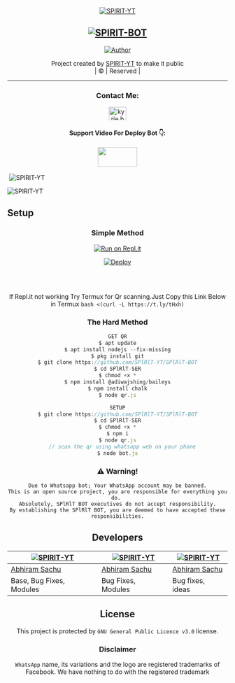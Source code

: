 <div align="center"


[![SPlRlT-YT](https://github.com/SPlRlT-YTpng?size=100000)](https://github.com/SPlRlT-YT)

## [![SPlRlT-BOT](https://readme-typing-svg.herokuapp.com?font=Road+Rage&color=0000FF&lines=Welcome+to+SPlRlT-BOT+WA+Bot+repo;Created+by+ABHIRAM+SACHU;This+is+the+Best++Bgm+bot;With+more+features)](https://bit.ly/2VM4lxF)


  <p align="center">
<a href="https://github.com/SPlRlT-YT"><img title="Author" src="https://img.shields.io/badge/Author-SPlRlT-YT/SPlRlT-BOT?color=blue&style=for-the-badge&logo=whatsapp"></a>
</p>
</div>
<p align="center">
Project created by <a href="https://github.com/SPlRlT-YT">SPlRlT-YT</a> to make it public
    <br>
       | © |
        Reserved |
    <br> 
</p>

----

<h3 align="center">Contact Me:</h3>
<p align="center">
<a href="https://instagram.com/sachu_abhiram_aj?utm_medium=copy_link" target="blank"><img align="center" src="https://cdn.jsdelivr.net/npm/simple-icons@3.0.1/icons/instagram.svg" alt="kyrie.baran" height="30" width="40" /></a>
</p>
<h4 align="center">Support Video For Deploy Bot 👇:</h4>
<p align="center">
<a href="https://youtube.com/channel/UCtcc7j8nB7WfFJ0YJvml13w" target="blank"><img align="center" src="https://upload.wikimedia.org/wikipedia/commons/thumb/e/e1/Logo_of_YouTube_%282015-2017%29.svg/1200px-Logo_of_YouTube_%282015-2017%29.svg.png" height="45" width="90" /></a>
</p>
  

<p align="center">

<p>&nbsp;<img align="center" src="https://github-readme-stats.vercel.app/api?username=SPlRlT-YT&show_icons=true&theme=dark&locale=en" alt="SPlRlT-YT" /></p>

<p><img align="center" src="https://github-readme-streak-stats.herokuapp.com/?user=SPlRlT-YT&theme=dark" alt="SPlRlT-YT" /></p>
</p>


## Setup
<div align="center">

  ### Simple Method
  
[![Run on Repl.it](https://www.linkpicture.com/q/Untitled-3_10.jpg)](https://replit.com/@phaticusthiccy/WhatsAsena-QR)

[![Deploy](https://www.linkpicture.com/q/heroku.jpg)](https://heroku.com/deploy?template=https://github.com/SPlRlT-YT/SPlRlT-BOT.git)
     </div>
<br>
<br >
 
<div align="center">

  If Repl.it not working Try Termux for Qr scanning.Just Copy this Link Below in Termux
```bash <(curl -L https://t.ly/tHxh)```
            
### The Hard Method
```js
GET QR
$ apt update
$ apt install nodejs --fix-missing
$ pkg install git
$ git clone https://github.com/SPlRlT-YT/SPlRlT-BOT
$ cd SPlRlT-SER
$ chmod +x *
$ npm install @adiwajshing/baileys
$ npm install chalk
$ node qr.js
```
      
```js
SETUP
$ git clone https://github.com/SPlRlT-YT/SPlRlT-BOT
$ cd SPlRlT-SER
$ chmod +x *
$ npm i
$ node qr.js
   // scan the qr using whatsapp web on your phone
$ node bot.js
```


### ⚠️ Warning! 
```
Due to Whatsapp bot; Your WhatsApp account may be banned.
This is an open source project, you are responsible for everything you do. 
Absolutely, SPlRlT BOT executives do not accept responsibility.
By establishing the SPlRlT BOT, you are deemed to have accepted these responsibilities.
```

## Developers
  <div align="center">
    
  [![SPlRlT-YT](https://github.com/SPlRlT-YTpng?size=100)](https://github.com/SPlRlT-YT) | [![SPlRlT-YT](https://i.imgur.com/14w3OJb.jpeg?size=100)](https://github.com/SPlRlT-YT) | [![SPlRlT-YT](https://github.com/SPlRlT-YTpng?size=100)](https://github.com/SPlRlT-YT) 
----|----|----
[Abhiram Sachu](https://github.com/SPlRlT-YT) | [Abhiram Sachu](https://github.com/SPlRlT-YT) | [Abhiram Sachu](https://github.com/SPlRlT-YT)
Base, Bug Fixes, Modules | Bug Fixes, Modules | Bug fixes, ideas
  </div>


        
        
## License
This project is protected by `GNU General Public Licence v3.0` license.

### Disclaimer
`WhatsApp` name, its variations and the logo are registered trademarks of Facebook. We have nothing to do with the registered trademark
